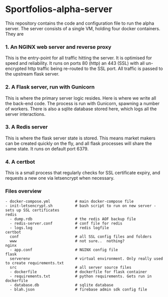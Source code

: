 # Sportfolios-alpha-server

This repository contains the code and configuration file to run the alpha server. The server consists of a single VM, holding four docker containers. They are 

### 1. An NGINX web server and reverse proxy

This is the entry-point for all traffic hitting the server. It is optimised for speed and reliability. It runs on ports 80 (http) an 443 (SSL) with all un-encrypted http traffic being re-routed to the SSL port. All traffic is passed to the upstream flask server. 

### 2. A Flask server, run with Gunicorn

This is where the primary server logic resides. Here is where we write all the back-end code. The process is run with Gunicorn, spawning a number of workers. There is also a sqlite database stored here, which logs all the server interactions. 

### 3. A Redis server

This is where the flask server state is stored. This means market makers can be created quickly on the fly, and all flask processes will share the same state. It runs on default port 6379. 

### 4. A certbot

This is a small process that regularly checks for SSL certificate expiry, and requests a new one via letsencrypt when necessary. 

 

### Files overview

```
- docker-compose.yml           # main docker-compose file
- init-letsencrypt.sh          # bash script to run on new server - sets up SSL certificates
redis
  - dump.rdb                   # the redis AOF backup file
  - redis-server.conf          # conf file for redis
  - logs.log                   # redis logfile
certbot
  conf                         # all SSL config files and folders
  www                          # not sure..  nothing?
nginx
  - app.conf                   # NGINX config file
flask
  serverenv                    # virtual environment. Only really used to create requirements.txt
  src                          # all server source files
  - dockerfile                 # dockerfile for flask container
  - requirements.txt           # python requirements. Gets run in dockerfile
  - database.db                # sqlite database
  - blah.json                  # firebase admin sdk config file
```


